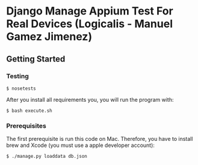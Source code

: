 # Django Manage Appium Test For Real Devices (Logicalis - Manuel Gamez Jimenez)



## Getting Started

### Testing
```
$ nosetests
```

After you install all requirements you, you will run the program with:
```
$ bash execute.sh
```

### Prerequisites
The first prerequisite is run this code on Mac. Therefore, you have to install brew and Xcode (you must use a apple developer account):
```
$ ./manage.py loaddata db.json
```
